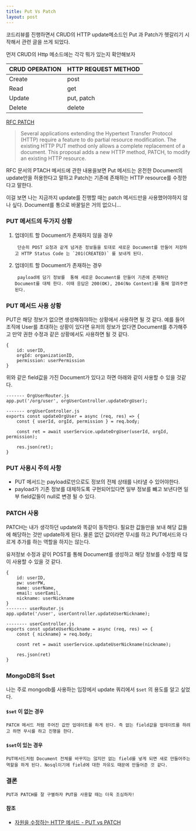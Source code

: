 ```yaml
---
title: Put Vs Patch
layout: post
---
```


코드리뷰를 진행하면서 CRUD의 HTTP update메소드인 Put 과 Patch가 헷갈리기 시작해서 관련 글을 쓰게 되었다.

먼저 CRUD의 Http 메소드에는 각각 뭐가 있는지 확안해보자


| CRUD OPERATION | HTTP REQUEST METHOD |
| -------- | -------- |
| Create    | post   |
|Read | get    |
| Update    | put, patch   |
| Delete    | delete    |

[RFC PATCH](https://datatracker.ietf.org/doc/html/rfc5789)
> Several applications extending the Hypertext Transfer Protocol (HTTP)
   require a feature to do partial resource modification.  The existing
   HTTP PUT method only allows a complete replacement of a document.
   This proposal adds a new HTTP method, PATCH, to modify an existing
   HTTP resource.

RFC 문서의 PTACH 메서드에 관한 내용을보면 Put 메서드는 온전한 Document의 update만을 허용한다고 말하고 Patch는 기존에 존재하는 HTTP resource를 수정한다고 말한다.

이걸 보면 나는 지금까지 update를 진행할 때는 patch 메서드만을 사용했어야하지 않나 싶다. Document를 통으로 바꿀일은 거의 없으니...

### PUT 메서드의 두가지 상황
1. 업데이트 할 Document가 존재하지 않을 경우

		단순히 POST 요청과 같게 넘겨준 정보들을 토대로 새로운 Document를 만들어 저장하고 HTTP Status Code 는 `201(CREATED)` 를 보내게 된다.
	
2. 업데이트 할 Document가 존재하는 경우

		payload에 담기 정보를  통해 새로운 Document를 만들어 기존에 존재하던 Document를 대체 한다. 이때 응답은 200(OK), 204(No Content)를 통해 알려주면 된다.
		
### PUT 메서드 사용 상황
PUT은 해당 정보가 없으면 생성해줘야하는 상황에서 사용하면 될 것 같다. 예를 들어 조직에 User를 초대하는 상황이 있다면 유저의 정보가 없다면 Document를 추가해주고 만약 권한 수정과 같은 상황에서도 사용하면 될 것 같다.
```
{
	id: userID,
	orgId: organizationID,
	permission: userPermission
}
```

위와 같은 field값을 가진 Document가 있다고 하면 아래와 같이 사용할 수 있을 것같다.
```
------- OrgUserRouter.js
app.put('/org/user', orgUserController.updateOrgUser);

------- orgUserController.js
exports const updateOrgUser = async (req, res) => {
	const { userId, orgId, permission } = req.body;
	
	const ret = await userService.updateOrgUser(userId, orgId, permission);
	
	res.json(ret);
}
```

### PUT 사용시 주의 사항
- PUT 메서드는 payload로만으로도 정보의 전체 상태를 나타낼 수 있어야한다.
- payload가 기존 정보를 대체하도록 구현되어있다면 일부 정보를 뺴고 보낸다면 일부 field값들이 null로 변경 될 수 있다.

### PATCH 사용
PATCH는 내가 생각하던 update와 똑같이 동작한다. 필요한 값들만을 보내 해당 값들에 해당하는 것만 update하게 된다. 물론 없던 값이라면 무시를 하고 PUT메서드와 다르게 추가를 하는 역할을 하지는 않는다. 

유저정보 수정과 같이 POST를 통해 Document를 생성하고 해당 정보를 수정할 때 많이 사용할 수 있을 것 같다.
```
{
	id: userID,
	pw: userPW,
	name: userName,
	email: userEamil,
	nickname: userNickname
}
-------- userRouter.js
app.update('/user', userController.updateUserNickname);

-------- userController.js
exports const updateUserNickname = async (req, res) => {
	const { nickname} = req.body;
	
	cosnt ret = await userService.updateUserNickname(nickname);
	
	res.json(ret)
}
```

### MongoDB의 $set
나는 주로 mongodb를 사용하는 입장에서 update 쿼리에서 `$set` 의 용도를 알고 싶었다.

#### `$set` 이 없는 경우
	PATCH 메서드 처럼 주어진 값만 업데이트를 하게 된다. 즉 없는 field값을 업데이트를 하려고 하면 무시를 하고 진행을 한다.

#### `$set`이 있는 경우
	PUT메서드처럼 Document 전체를 바꾸지는 않지만 없는 field를 넣게 되면 새로 만들어주는 역할을 하게 된다. Nosql이기에 field에 대한 자유도 때문에 만들어준 것 같다.
		
### 결론
`PUT과 PATCH를 잘 구별하자 PUT을 사용할 때는 더욱 조심하자!`

#### 참조 
- [자원을 수정하는 HTTP 메서드 - PUT vs PATCH](https://tecoble.techcourse.co.kr/post/2020-08-17-put-vs-patch/)
